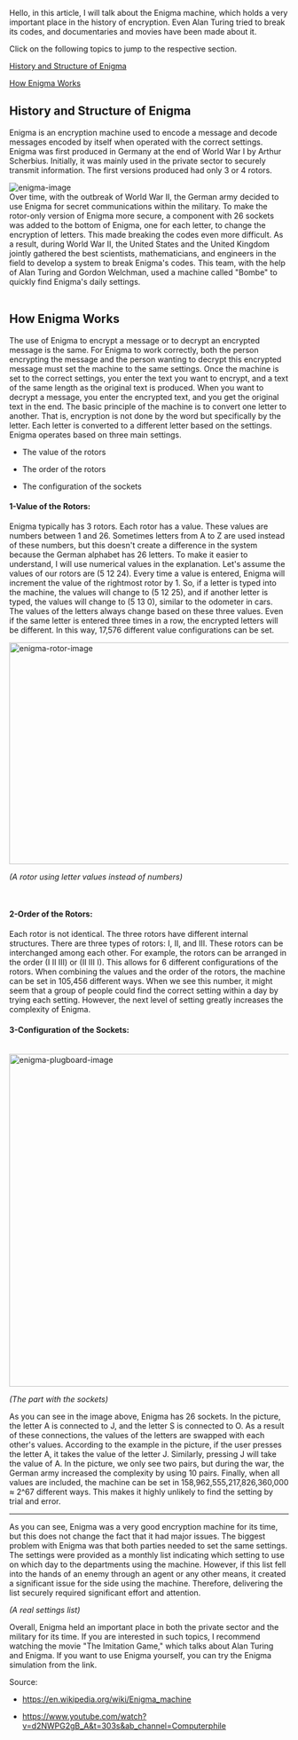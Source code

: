 Hello, in this article, I will talk about the Enigma machine, which holds a very important place in the history of encryption. Even Alan Turing tried to break its codes, and documentaries and movies have been made about it.

Click on the following topics to jump to the respective section.

[History and Structure of Enigma](#m1)

[How Enigma Works](#m2)

<div id="m1"></div>


## History and Structure of Enigma

Enigma is an encryption machine used to encode a message and decode messages encoded by itself when operated with the correct settings. Enigma was first produced in Germany at the end of World War I by Arthur Scherbius. Initially, it was mainly used in the private sector to securely transmit information. The first versions produced had only 3 or 4 rotors.

<img src="./enigma.jpg" alt="enigma-image" />

<br/>
Over time, with the outbreak of World War II, the German army decided to use Enigma for secret communications within the military. To make the rotor-only version of Enigma more secure, a component with 26 sockets was added to the bottom of Enigma, one for each letter, to change the encryption of letters. This made breaking the codes even more difficult. As a result, during World War II, the United States and the United Kingdom jointly gathered the best scientists, mathematicians, and engineers in the field to develop a system to break Enigma's codes. This team, with the help of Alan Turing and Gordon Welchman, used a machine called "Bombe" to quickly find Enigma's daily settings.

<div id="m2"></div>
<br/>


## How Enigma Works

The use of Enigma to encrypt a message or to decrypt an encrypted message is the same. For Enigma to work correctly, both the person encrypting the message and the person wanting to decrypt this encrypted message must set the machine to the same settings. Once the machine is set to the correct settings, you enter the text you want to encrypt, and a text of the same length as the original text is produced. When you want to decrypt a message, you enter the encrypted text, and you get the original text in the end. The basic principle of the machine is to convert one letter to another. That is, encryption is not done by the word but specifically by the letter. Each letter is converted to a different letter based on the settings. Enigma operates based on three main settings.

* The value of the rotors

* The order of the rotors

* The configuration of the sockets

<h4>1-Value of the Rotors:</h4>

Enigma typically has 3 rotors. Each rotor has a value. These values are numbers between 1 and 26. Sometimes letters from A to Z are used instead of these numbers, but this doesn't create a difference in the system because the German alphabet has 26 letters. To make it easier to understand, I will use numerical values in the explanation. Let's assume the values of our rotors are (5 12 24). Every time a value is entered, Enigma will increment the value of the rightmost rotor by 1. So, if a letter is typed into the machine, the values will change to (5 12 25), and if another letter is typed, the values will change to (5 13 0), similar to the odometer in cars. The values of the letters always change based on these three values. Even if the same letter is entered three times in a row, the encrypted letters will be different. In this way, 17,576 different value configurations can be set.

<img src="./enigma-rotor.png" alt="enigma-rotor-image" width=600 height=400 />

*(A rotor using letter values instead of numbers)*

<br/>
<h4>2-Order of the Rotors:</h4>

Each rotor is not identical. The three rotors have different internal structures. There are three types of rotors: I, II, and III. These rotors can be interchanged among each other. For example, the rotors can be arranged in the order (I II III) or (II III I). This allows for 6 different configurations of the rotors. When combining the values and the order of the rotors, the machine can be set in 105,456 different ways. When we see this number, it might seem that a group of people could find the correct setting within a day by trying each setting. However, the next level of setting greatly increases the complexity of Enigma.

<h4>3-Configuration of the Sockets:</h4>

<br/>
<img src="./enigma-plugboard.jpg" alt="enigma-plugboard-image" width=600  />


*(The part with the sockets)*

As you can see in the image above, Enigma has 26 sockets. In the picture, the letter A is connected to J, and the letter S is connected to O. As a result of these connections, the values of the letters are swapped with each other's values. According to the example in the picture, if the user presses the letter A, it takes the value of the letter J. Similarly, pressing J will take the value of A. In the picture, we only see two pairs, but during the war, the German army increased the complexity by using 10 pairs. Finally, when all values are included, the machine can be set in 158,962,555,217,826,360,000 ≈ 2^67 different ways. This makes it highly unlikely to find the setting by trial and error.

---

As you can see, Enigma was a very good encryption machine for its time, but this does not change the fact that it had major issues. The biggest problem with Enigma was that both parties needed to set the same settings. The settings were provided as a monthly list indicating which setting to use on which day to the departments using the machine. However, if this list fell into the hands of an enemy through an agent or any other means, it created a significant issue for the side using the machine. Therefore, delivering the list securely required significant effort and attention.



*(A real settings list)*

Overall, Enigma held an important place in both the private sector and the military for its time. If you are interested in such topics, I recommend watching the movie "The Imitation Game," which talks about Alan Turing and Enigma. If you want to use Enigma yourself, you can try the Enigma simulation from the link.

Source:

* <https://en.wikipedia.org/wiki/Enigma_machine>

*  <https://www.youtube.com/watch?v=d2NWPG2gB_A&t=303s&ab_channel=Computerphile>